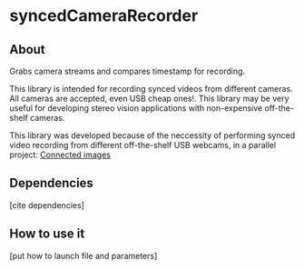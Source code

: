 # syncedCameraRecorder

## About
Grabs camera streams and compares timestamp for recording.

This library is intended for recording synced videos from different cameras. All cameras are accepted, even USB cheap ones!. This library may be very useful for developing stereo vision applications with non-expensive off-the-shelf cameras.

This library was developed because of the neccessity of performing synced video recording from different off-the-shelf USB webcams, in a parallel project: [Connected images](https://github.com/smorante/connected-images)


## Dependencies

[cite dependencies]

## How to use it

[put how to launch file and parameters]

